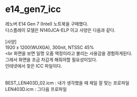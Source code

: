 # e14_gen7_icc

레노버 E14 Gen 7 (Intel) 노트북을 구매했다.<br>
디스플레이 모델은 N140JCA-ELP 이고 사양은 다음과 같다.<br>
<br>
[사양]<br>
1920 x 1200(WUXGA), 300nit, NTSSC 45%<br>
<br
화면을 보면 일명 오줌 액정이라고 불리는 사용감을 경험하게된다.<br>
그래서 화면을 조금 차갑게 해줘야할 필요성이있다.<br>
인테넷에서 찾은 ICC 파일이다.<br>
<br>
<br>
BEST_LEN403D_02.icm : 내가 생각했을 때 제일 잘 맞는 프로파일<br>
LEN403D.icm : 그다음 프로파일
